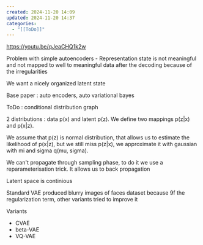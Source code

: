 ```yaml
---
created: 2024-11-20 14:09
updated: 2024-11-20 14:37
categories:
  - "[[ToDo]]"
---
```

https://youtu.be/qJeaCHQ1k2w

Problem with simple autoencoders - 
Representation state is not meaningful and not mapped to well to meaningful data after the decoding because of the irregularities 

We want a nicely organized latent state

Base paper : auto encoders, auto variational bayes

ToDo : conditional distribution graph

2 distributions : data p(x) and latent p(z). We define two mappings p(z|x) and p(x|z).

We assume that p(z) is normal distribution, that allows us to estimate the likelihood of p(x|z), but we still miss p(z|x), we approximate it with gaussian with mi and sigma q(mu, sigma).

We can't propagate through sampling phase, to do it we use a reparameterisation trick. It allows us to back propagation 

Latent space is continious 

Standard VAE produced blurry images of faces dataset because 9f the regularization term, other variants tried to improve it

Variants
- CVAE
- beta-VAE
- VQ-VAE
